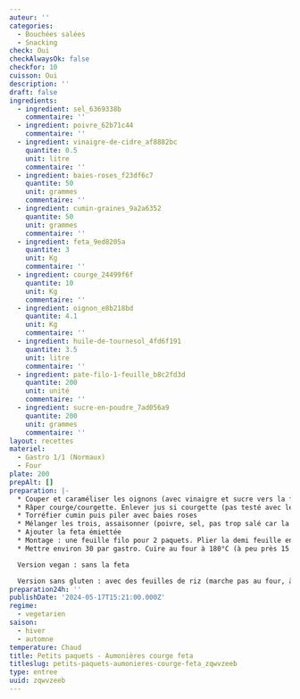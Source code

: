 ```yaml
---
auteur: ''
categories:
  - Bouchées salées
  - Snacking
check: Oui
checkAlwaysOk: false
checkfor: 10
cuisson: Oui
description: ''
draft: false
ingredients:
  - ingredient: sel_6369338b
    commentaire: ''
  - ingredient: poivre_62b71c44
    commentaire: ''
  - ingredient: vinaigre-de-cidre_af8882bc
    quantite: 0.5
    unit: litre
    commentaire: ''
  - ingredient: baies-roses_f23df6c7
    quantite: 50
    unit: grammes
    commentaire: ''
  - ingredient: cumin-graines_9a2a6352
    quantite: 50
    unit: grammes
    commentaire: ''
  - ingredient: feta_9ed8205a
    quantite: 3
    unit: Kg
    commentaire: ''
  - ingredient: courge_24499f6f
    quantite: 10
    unit: Kg
    commentaire: ''
  - ingredient: oignon_e8b218bd
    quantite: 4.1
    unit: Kg
    commentaire: ''
  - ingredient: huile-de-tournesol_4fd6f191
    quantite: 3.5
    unit: litre
    commentaire: ''
  - ingredient: pate-filo-1-feuille_b8c2fd3d
    quantite: 200
    unit: unité
    commentaire: ''
  - ingredient: sucre-en-poudre_7ad056a9
    quantite: 200
    unit: grammes
    commentaire: ''
layout: recettes
materiel:
  - Gastro 1/1 (Normaux)
  - Four
plate: 200
prepAlt: []
preparation: |-
  * Couper et caraméliser les oignons (avec vinaigre et sucre vers la fin)
  * Râper courge/courgette. Enlever jus si courgette (pas testé avec les courgettes)
  * Torréfier cumin puis piler avec baies roses
  * Mélanger les trois, assaisonner (poivre, sel, pas trop salé car la feta sale)
  * Ajouter la feta émiettée
  * Montage : une feuille filo pour 2 paquets. Plier la demi feuille en deux, puis façonner. Une grosse cuiller à soupe par paquet (à peser pour faire partage exact). Cette recette prévoit 2 petits paquets par personne.
  * Mettre environ 30 par gastro. Cuire au four à 180°C (à peu près 15 minutes, je me souviens plus exactement, et ça dépend des fours - il faut que ce soit doré et croustillant)

  Version vegan : sans la feta

  Version sans gluten : avec des feuilles de riz (marche pas au four, à cuire à la poele dans un fond d'huile; et monter au dernier moment pour pas que ça durcisse - en vrai c'est pas ouf cette alternative, peut être que ça peut être juste la farce sur une biscotte sans gluten)
preparation24h: ''
publishDate: '2024-05-17T15:21:00.000Z'
regime:
  - vegetarien
saison:
  - hiver
  - automne
temperature: Chaud
title: Petits paquets - Aumonières courge feta
titleslug: petits-paquets-aumonieres-courge-feta_zqwvzeeb
type: entree
uuid: zqwvzeeb
---
```



